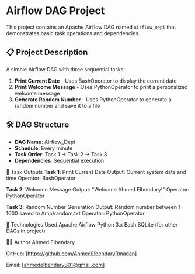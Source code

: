 # Airflow DAG Project
This project contains an Apache Airflow DAG named `Airflow_Depi` that demonstrates basic task operations and dependencies.

## 📋 Project Description
A simple Airflow DAG with three sequential tasks:
1. **Print Current Date** - Uses BashOperator to display the current date
2. **Print Welcome Message** - Uses PythonOperator to print a personalized welcome message
3. **Generate Random Number** - Uses PythonOperator to generate a random number and save it to a file

## 🛠 DAG Structure

- **DAG Name**: Airflow_Depi
- **Schedule**: Every minute
- **Task Order**: Task 1 → Task 2 → Task 3
- **Dependencies**: Sequential execution

🎯 Task Outputs
**Task 1**: Print Current Date
Output: Current system date and time
Operator: BashOperator

**Task 2**: Welcome Message
Output: "Welcome Ahmed Elbendary!"
Operator: PythonOperator

**Task 3**: Random Number Generation
Output: Random number between 1-1000 saved to /tmp/random.txt
Operator: PythonOperator

🔧 Technologies Used
Apache Airflow
Python 3.x
Bash
SQLite (for other DAGs in project)

👨‍💻 Author
Ahmed Elbendary

GitHub: [https://github.com/AhmedElbendaryRmadan]

Email: [ahmedelbendary301@gmail.com]

